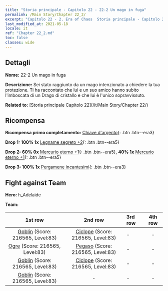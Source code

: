 ```yaml
---
title: "Storia principale - Capitolo 22 - 22-2 Un mago in fuga"
permalink: /Main Story/Chapter 22_2/
excerpt: "Capitolo 22 - 2. Era of Chaos  Storia principale - Capitolo 22_2. 22-2 Un mago in fuga"
last_modified_at: 2021-05-18
locale: it
ref: "Chapter 22_2.md"
toc: false
classes: wide
---
```


## Dettagli

 **Nome:** 22-2 Un mago in fuga

 **Descrizione:** Sei stato raggiunto da un mago intenzionato a chiedere la tua protezione. Ti ha raccontato che lui e un suo amico hanno subito l'imboscata di un Drago di cristallo e che lui è l'unico sopravvissuto.

 **Related to:** [Storia principale Capitolo 22](/it/Main Story/Chapter 22/)

## Ricompensa

 **Ricompensa primo completamento:** [Chiave d'argento](/ItemsIT/con_693/){: .btn .btn--era3}

 **Drop 1:** **100% 1x** [Legname segreto +2](/ItemsIT/mat_76/){: .btn .btn--era5}

 **Drop 2:** **60% 0x** [Mercurio eterno +1](/ItemsIT/mat_70/){: .btn .btn--era5}, **40% 1x** [Mercurio eterno +1](/ItemsIT/mat_70/){: .btn .btn--era5}

 **Drop 3:** **100% 1x** [Pergamene incantesimi](/ItemsIT/con_694/){: .btn .btn--era3}


## Fight against Team
 **Hero:** h_Adelaide

 **Team:**


  | 1st row | 2nd row | 3rd row | 4th row |
  |:----:|:----:|:----|:----:|
  | [Goblin](/it/units/Goblin/) (Score: 216565, Level:83)  | [Ciclope](/it/units/Cyclops/) (Score: 216565, Level:83)  | - | - |
  | [Ogre](/it/units/Ogre/) (Score: 216565, Level:83)  | [Pegaso](/it/units/Pegasus/) (Score: 216565, Level:83)  | - | - |
  | [Goblin](/it/units/Goblin/) (Score: 216565, Level:83)  | [Ciclope](/it/units/Cyclops/) (Score: 216565, Level:83)  | - | - |
  | [Goblin](/it/units/Goblin/) (Score: 216565, Level:83)  | - | - | - |



